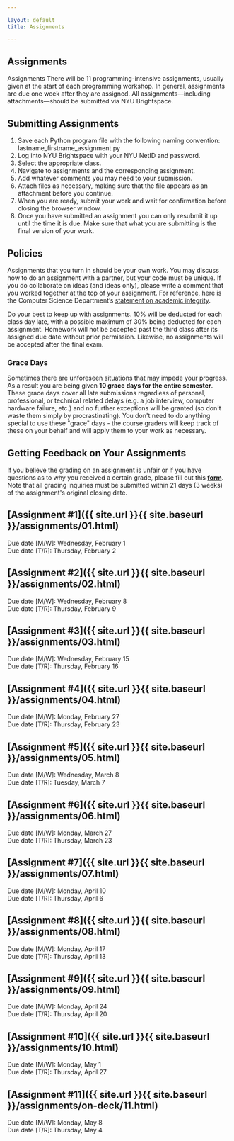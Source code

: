 ```yaml
---

layout: default
title: Assignments

---
```

<div class="assignments" markdown="1">
<div class="column-1" markdown="1">

## Assignments
Assignments
There will be 11 programming-intensive assignments, usually given at the start of each programming workshop. In general, assignments are due one week after they are assigned. All assignments—including attachments—should be submitted via NYU Brightspace.

## Submitting Assignments
1. Save each Python program file with the following naming convention: lastname_firstname_assignment.py
2. Log into NYU Brightspace with your NYU NetID and password.
3. Select the appropriate class.
4. Navigate to assignments and the corresponding assignment.
5. Add whatever comments you may need to your submission.
6. Attach files as necessary, making sure that the file appears as an attachment before you continue.
7. When you are ready, submit your work and wait for confirmation before closing the browser window.
8. Once you have submitted an assignment you can only resubmit it up until the time it is due. Make sure that what you are submitting is the final version of your work.



## Policies
Assignments that you turn in should be your own work. You may discuss how to do an assignment with a partner, but your code must be unique. If you do collaborate on ideas (and ideas only), please write a comment that you worked together at the top of your assignment. For reference, here is the Computer Science Department’s [statement on academic integrity](https://cs.nyu.edu/home/undergrad/policy.html).

Do your best to keep up with assignments. 10% will be deducted for each class day late, with a possible maximum of 30% being deducted for each assignment. Homework will not be accepted past the third class after its assigned due date without prior permission. Likewise, no assignments will be accepted after the final exam.

### Grace Days
Sometimes there are unforeseen situations that may impede your progress. As a result you are being given **10 grace days for the entire semester**. These grace days cover all late submissions regardless of personal, professional, or technical related delays (e.g. a job interview, computer hardware failure, etc.) and no further exceptions will be granted (so don't waste them simply by procrastinating). You don't need to do anything special to use these "grace" days - the course graders will keep track of these on your behalf and will apply them to your work as necessary.

## Getting Feedback on Your Assignments
If you believe the grading on an assignment is unfair or if you have questions as to why you received a certain grade, please fill out this [**form**](https://docs.google.com/forms/d/1EGGmKOoPEPwyAu9C37lfTG7wFK5bZIYvcI6wuMAx6LE/edit). Note that all grading inquiries must be submitted within 21 days (3 weeks) of the assignment's original closing date.
</div>

<div class="column-2" markdown="1">

## [**Assignment #1**]({{ site.url }}{{ site.baseurl }}/assignments/01.html)
Due date [M/W]: Wednesday, February 1  
Due date [T/R]: Thursday, February 2

## [**Assignment #2**]({{ site.url }}{{ site.baseurl }}/assignments/02.html) 
Due date [M/W]: Wednesday, February 8  
Due date [T/R]: Thursday, February 9

## [**Assignment #3**]({{ site.url }}{{ site.baseurl }}/assignments/03.html) 
Due date [M/W]: Wednesday, February 15  
Due date [T/R]: Thursday, February 16

## [**Assignment #4**]({{ site.url }}{{ site.baseurl }}/assignments/04.html) 
Due date [M/W]: Monday, February 27   
Due date [T/R]: Thursday, February 23

## [**Assignment #5**]({{ site.url }}{{ site.baseurl }}/assignments/05.html) 
Due date [M/W]: Wednesday, March 8  
Due date [T/R]: Tuesday, March 7

## [**Assignment #6**]({{ site.url }}{{ site.baseurl }}/assignments/06.html) 
Due date [M/W]: Monday, March 27  
Due date [T/R]: Thursday, March 23

## [**Assignment #7**]({{ site.url }}{{ site.baseurl }}/assignments/07.html) 
Due date [M/W]: Monday, April 10  
Due date [T/R]: Thursday, April 6  

## [**Assignment #8**]({{ site.url }}{{ site.baseurl }}/assignments/08.html) 
Due date [M/W]: Monday, April 17  
Due date [T/R]: Thursday, April 13

## [**Assignment #9**]({{ site.url }}{{ site.baseurl }}/assignments/09.html) 
Due date [M/W]: Monday, April 24  
Due date [T/R]: Thursday, April 20

## [**Assignment #10**]({{ site.url }}{{ site.baseurl }}/assignments/10.html) 
Due date [M/W]: Monday, May 1  
Due date [T/R]: Thursday, April 27

## [**Assignment #11**]({{ site.url }}{{ site.baseurl }}/assignments/on-deck/11.html) 
Due date [M/W]: Monday, May 8   
Due date [T/R]: Thursday, May 4

<!--



## [**Assignment #8**]({{ site.url }}{{ site.baseurl }}/assignments/08.html) 
Assignment date: Thursday, November 10  
Due date: Thursday, November 17

## [**Assignment #9**]({{ site.url }}{{ site.baseurl }}/assignments/09.html) 
Assignment date: Thursday, November 17  
Due date: Tuesday, November 29

## [**Assignment #10**]({{ site.url }}{{ site.baseurl }}/assignments/10.html) 
Assignment date: Tuesday, November 29  
Due date: Tuesday, December 6

## [**Assignment #11**]({{ site.url }}{{ site.baseurl }}/assignments/11.html) 
Assignment date: Tuesday, December 6  
Due date: Friday, December 16 -->

</div>


</div>